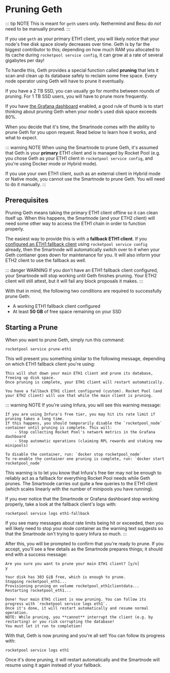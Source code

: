 # Pruning Geth

::: tip NOTE
This is meant for `geth` users only.
Nethermind and Besu do *not* need to be manually pruned.
:::

If you use `geth` as your primary ETH1 client, you will likely notice that your node's free disk space slowly decreases over time.
Geth is by far the biggest contributor to this; depending on how much RAM you allocated to its cache during `rocketpool service config`, it can grow at a rate of several gigabytes per day!

To handle this, Geth provides a special function called **pruning** that lets it scan and clean up its database safely to reclaim some free space.
Every node operator using Geth will have to prune it eventually. 

If you have a 2 TB SSD, you can usually go for months between rounds of pruning.
For 1 TB SSD users, you will have to prune more frequently.

If you have [the Grafana dashboard](./grafana.md) enabled, a good rule of thumb is to start thinking about pruning Geth when your node's used disk space exceeds 80%.

When you decide that it's time, the Smartnode comes with the ability to prune Geth for you upon request.
Read below to learn how it works, and what to expect.

::: warning NOTE
When using the Smartnode to prune Geth, it's assumed that Geth is your **primary** ETH1 client and is managed by Rocket Pool (e.g. you chose Geth as your ETH1 client in `rocketpool service config`, and you're using Docker mode or Hybrid mode).

If you use your own ETH1 client, such as an external client in Hybrid mode or Native mode, you cannot use the Smartnode to prune Geth.
You will need to do it manually.
:::


## Prerequisites

Pruning Geth means taking the primary ETH1 client offline so it can clean itself up.
When this happens, the Smartnode (and your ETH2 client) will need some other way to access the ETH1 chain in order to function properly.

The easiest way to provide this is with a **fallback ETH1 client**.
If you [configured an ETH1 fallback client](./docker.md#eth1-fallback-configuration) using `rocketpool service config` already, then the Smartnode will automatically switch over to it when your Geth contianer goes down for maintenance for you.
It will also inform your ETH2 client to use the fallback as well.

::: danger WARNING
If you don't have an ETH1 fallback client configured, your Smartnode will stop working until Geth finishes pruning.
Your ETH2 client will still attest, but it will fail any block proposals it makes.
:::

With that in mind, the following two conditions are required to successfully prune Geth:

- A working ETH1 fallback client configured
- At least **50 GB** of free space remaining on your SSD


## Starting a Prune

When you want to prune Geth, simply run this command:

```
rocketpool service prune-eth1
```

This will present you something similar to the following message, depending on which ETH1 fallback client you're using:

```
This will shut down your main ETH1 client and prune its database, freeing up disk space.
Once pruning is complete, your ETH1 client will restart automatically.

You have a fallback ETH1 client configured (custom). Rocket Pool (and your ETH2 client) will use that while the main client is pruning.
```

::: warning NOTE
If you're using Infura, you will see this warning message:

```
If you are using Infura's free tier, you may hit its rate limit if pruning takes a long time.
If this happens, you should temporarily disable the `rocketpool_node` container until pruning is complete. This will:
	- Stop collecting Rocket Pool's network metrics in the Grafana dashboard
	- Stop automatic operations (claiming RPL rewards and staking new minipools)

To disable the container, run: `docker stop rocketpool_node`
To re-enable the container one pruning is complete, run: `docker start rocketpool_node`
```

This warning is to let you know that Infura's free tier may not be enough to reliably act as a fallback for everything Rocket Pool needs while Geth prunes.
The Smartnode carries out quite a few queries to the ETH1 client (which scales linearly with the number of minipools you have running).

If you ever notice that the Smartnode or Grafana dashboard stop working properly, take a look at the fallback client's logs with:
```
rocketpool service logs eth1-fallback
```

If you see many messages about rate limits being hit or exceeded, then you will likely need to stop your node container as the warning text suggests so that the Smartnode isn't trying to query Infura so much.
:::

After this, you will be prompted to confirm that you're ready to prune.
If you accept, you'll see a few details as the Smartnode prepares things; it should end with a success message:

```
Are you sure you want to prune your main ETH1 client? [y/n]
y

Your disk has 303 GiB free, which is enough to prune.
Stopping rocketpool_eth1...
Provisioning pruning on volume rocketpool_eth1clientdata...
Restarting rocketpool_eth1...

Done! Your main ETH1 client is now pruning. You can follow its progress with `rocketpool service logs eth1`.
Once it's done, it will restart automatically and resume normal operation.
NOTE: While pruning, you **cannot** interrupt the client (e.g. by restarting) or you risk corrupting the database!
You must let it run to completion!
```

With that, Geth is now pruning and you're all set!
You can follow its progress with:

```
rocketpool service logs eth1
```

Once it's done pruning, it will restart automatically and the Smartnode will resume using it again instead of your fallback.
